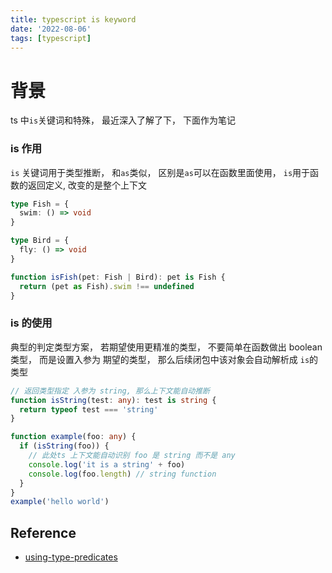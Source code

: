 ```yaml
---
title: typescript is keyword
date: '2022-08-06'
tags: [typescript]
---
```


# 背景

ts 中`is`关键词和特殊， 最近深入了解了下， 下面作为笔记

### is 作用

`is` 关键词用于类型推断， 和`as`类似， 区别是`as`可以在函数里面使用， `is`用于函数的返回定义, 改变的是整个上下文

```typescript
type Fish = {
  swim: () => void
}

type Bird = {
  fly: () => void
}

function isFish(pet: Fish | Bird): pet is Fish {
  return (pet as Fish).swim !== undefined
}
```

### is 的使用

典型的判定类型方案， 若期望使用更精准的类型， 不要简单在函数做出 boolean 类型， 而是设置入参为 期望的类型， 那么后续闭包中该对象会自动解析成 `is`的类型

```typescript
// 返回类型指定 入参为 string, 那么上下文能自动推断
function isString(test: any): test is string {
  return typeof test === 'string'
}

function example(foo: any) {
  if (isString(foo)) {
    // 此处ts 上下文能自动识别 foo 是 string 而不是 any
    console.log('it is a string' + foo)
    console.log(foo.length) // string function
  }
}
example('hello world')
```

## Reference

- [using-type-predicates](https://www.typescriptlang.org/docs/handbook/2/narrowing.html#using-type-predicates)
